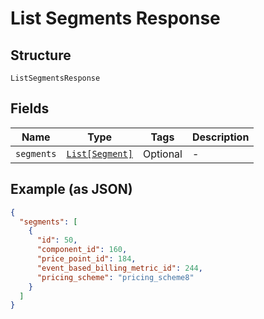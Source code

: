 
# List Segments Response

## Structure

`ListSegmentsResponse`

## Fields

| Name | Type | Tags | Description |
|  --- | --- | --- | --- |
| `segments` | [`List[Segment]`](../../doc/models/segment.md) | Optional | - |

## Example (as JSON)

```json
{
  "segments": [
    {
      "id": 50,
      "component_id": 160,
      "price_point_id": 184,
      "event_based_billing_metric_id": 244,
      "pricing_scheme": "pricing_scheme8"
    }
  ]
}
```

